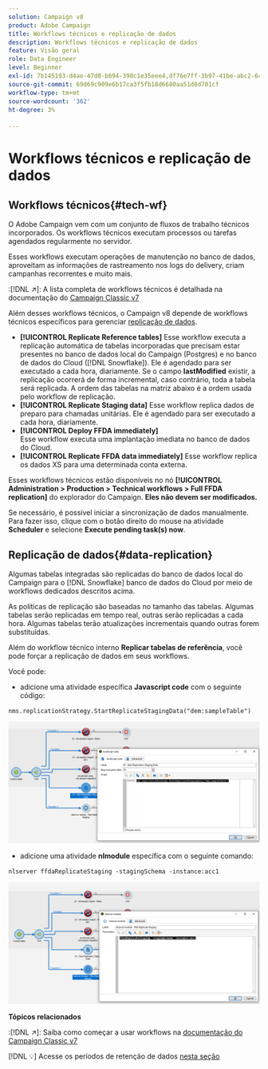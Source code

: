 ```yaml
---
solution: Campaign v8
product: Adobe Campaign
title: Workflows técnicos e replicação de dados
description: Workflows técnicos e replicação de dados
feature: Visão geral
role: Data Engineer
level: Beginner
exl-id: 7b145193-d4ae-47d0-b694-398c1e35eee4,df76e7ff-3b97-41be-abc2-640748680ff3
source-git-commit: 69d69c909e6b17ca3f5fb18d6680aa51d0d701cf
workflow-type: tm+mt
source-wordcount: '362'
ht-degree: 3%

---
```


# Workflows técnicos e replicação de dados

## Workflows técnicos{#tech-wf}

O Adobe Campaign vem com um conjunto de fluxos de trabalho técnicos incorporados. Os workflows técnicos executam processos ou tarefas agendados regularmente no servidor.

Esses workflows executam operações de manutenção no banco de dados, aproveitam as informações de rastreamento nos logs do delivery, criam campanhas recorrentes e muito mais.

:[!DNL :arrow_upper_right:]: A lista completa de workflows técnicos é detalhada na documentação do [Campaign Classic v7](https://experienceleague.adobe.com/docs/campaign-classic/using/automating-with-workflows/advanced-management/about-technical-workflows.html)


Além desses workflows técnicos, o Campaign v8 depende de workflows técnicos específicos para gerenciar [replicação de dados](#data-replication).

* **[!UICONTROL Replicate Reference tables]**
Esse workflow executa a replicação automática de tabelas incorporadas que precisam estar presentes no banco de dados local do Campaign (Postgres) e no banco de dados do Cloud ([!DNL Snowflake]). Ele é agendado para ser executado a cada hora, diariamente. Se o campo **lastModified** existir, a replicação ocorrerá de forma incremental, caso contrário, toda a tabela será replicada. A ordem das tabelas na matriz abaixo é a ordem usada pelo workflow de replicação.
* **[!UICONTROL Replicate Staging data]**
Esse workflow replica dados de preparo para chamadas unitárias. Ele é agendado para ser executado a cada hora, diariamente.
* **[!UICONTROL Deploy FFDA immediately]**\
   Esse workflow executa uma implantação imediata no banco de dados do Cloud.
* **[!UICONTROL Replicate FFDA data immediately]**
Esse workflow replica os dados XS para uma determinada conta externa.

Esses workflows técnicos estão disponíveis no nó **[!UICONTROL Administration > Production > Technical workflows > Full FFDA replication]** do explorador do Campaign. **Eles não devem ser modificados.**

Se necessário, é possível iniciar a sincronização de dados manualmente. Para fazer isso, clique com o botão direito do mouse na atividade **Scheduler** e selecione **Execute pending task(s) now**.

## Replicação de dados{#data-replication}

Algumas tabelas integradas são replicadas do banco de dados local do Campaign para o [!DNL Snowflake] banco de dados do Cloud por meio de workflows dedicados descritos acima.

As políticas de replicação são baseadas no tamanho das tabelas. Algumas tabelas serão replicadas em tempo real, outras serão replicadas a cada hora. Algumas tabelas terão atualizações incrementais quando outras forem substituídas.

Além do workflow técnico interno **Replicar tabelas de referência**, você pode forçar a replicação de dados em seus workflows.

Você pode:

* adicione uma atividade específica **Javascript code** com o seguinte código:

```
nms.replicationStrategy.StartReplicateStagingData("dem:sampleTable")
```

![](assets/jscode.png)


* adicione uma atividade **nlmodule** específica com o seguinte comando:

```
nlserver ffdaReplicateStaging -stagingSchema -instance:acc1
```

![](assets/nlmodule.png)

**Tópicos relacionados**

:[!DNL :arrow_upper_right:]: Saiba como começar a usar workflows na [documentação do Campaign Classic v7](https://experienceleague.adobe.com/docs/campaign-classic/using/automating-with-workflows/introduction/about-workflows.html?lang=en#automating-with-workflows)

[!DNL :bulb:] Acesse os períodos de retenção de dados  [nesta seção](../dev/datamodel-best-practices.md#data-retention)
